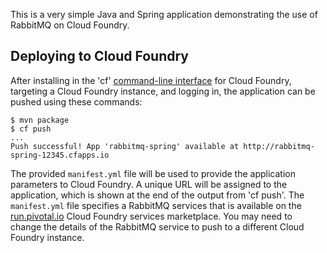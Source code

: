 This is a very simple Java and Spring application demonstrating the use of RabbitMQ on Cloud Foundry.

## Deploying to Cloud Foundry ##

After installing in the 'cf' [command-line interface](http://docs.cloudfoundry.com/docs/using/managing-apps/cf/) for Cloud Foundry, targeting a Cloud Foundry instance, and logging in, the application can be pushed using these commands:

    $ mvn package
    $ cf push
    ...
    Push successful! App 'rabbitmq-spring' available at http://rabbitmq-spring-12345.cfapps.io

The provided `manifest.yml` file will be used to provide the application parameters to Cloud Foundry. A unique URL will be assigned to the application, which is shown at the end of the output from 'cf push'. The `manifest.yml` file specifies a RabbitMQ services that is available on the [run.pivotal.io](http://docs.cloudfoundry.com/docs/dotcom/getting-started.html) Cloud Foundry services marketplace. You may need to change the details of the RabbitMQ service to push to a different Cloud Foundry instance.
